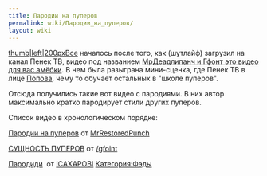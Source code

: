 ```yaml
---
title: Пародии на пуперов
permalink: wiki/Пародии_на_пуперов/
layout: wiki
---
```


[thumb\|left\|200pxВсе](Файл:2017-12-01_13-50-16.png "wikilink")
началось после того, как (шутлайф) загрузил на канал Пенек ТВ, видео под
названием [МрДеадлипанч и Гфонт это видео для вас
амёбки](https://www.youtube.com/watch?v=72gaEz8Vgc0). В нем была
разыграна мини-сценка, где Пенек ТВ в лице [Попова](Попов "wikilink"),
чему то обучает остальных в "школе пуперов".

Отсюда получились такие вот видео с пародиями. В них автор максимально
кратко пародирует стили других пуперов. 

Список видео в хронологическом порядке:

[Пародии на
пуперов](https://www.youtube.com/watch?v=21pS8qSvwI8) от [MrRestoredPunch](/wiki/MrRestoredPunch "wikilink")

[СУЩНОСТЬ
ПУПЕРОВ](https://www.youtube.com/watch?v=XX2-gt7ftDg) от [/gfoint](/gfoint "wikilink")

[Пародиди](https://www.youtube.com/watch?v=-M2FiAfBvv8) 
от [ICAXAPOBI](/wiki/ICAXAPOBI "wikilink")
[Категория:Фэды](Категория:Фэды "wikilink")
